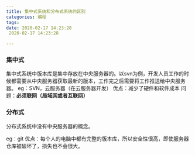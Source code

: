 ```yaml
---
title: 集中式系统和分布式系统的区别
categories: 编程
tags:
date: 2020-02-17 14:23:28
 2020-02-17 14:23:28

---
```


### 集中式
集中式系统中版本库是集中存放在中央服务器的。以svn为例，开发人员工作的时候都需要从中央服务器获取最新的版本，工作完之后需要将工作推送给中央服务器。
eg：SVN，云服务器（在云服务器开发）
优点：减少了硬件和软件成本
问题：**必须联网（局域网或者互联网）**

### 分布式
分布式系统中没有中央服务器的概念。

eg：git
优点：每个人的电脑中都有完整的版本库，所以安全性很高，即使服务器仓库被破坏了，损失也不会很大。

